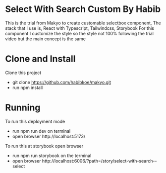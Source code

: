 # Select With Search Custom By Habib

This is the trial from Makyo to create customable selectbox component, 
The stack that I use is, React with Typescript, Tailwindcss, Storybook
For this component I customize the style so the style not 100% following the trial video but the main concept is the same

# Clone and Install
Clone this project 

- git clone https://github.com/habibkoe/makyo.git
- run npm install

# Running
To run this deployment mode

- run npm run dev on terminal
- open browser http://localhost:5173/

To run this at storybook open browser 

- run npm run storybook on the terminal 
- open browser http://localhost:6006/?path=/story/select-with-search--select
